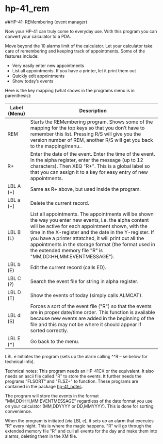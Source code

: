 # hp-41_rem
##HP-41: REMembering (event manager)

Now your HP-41 can truly come to everyday use. With this program you can convert your calculator to a PDA.

Move beyond the 10 alarms limit of the calculator. Let your calculator take care of remembering and keeping track of appointments. Some of the features include:

* Very easily enter new appointments
* List all appointments. If you have a printer, let it print them out
* Quickly edit appointments
* Show today’s events

Here is the key mapping (what shows in the programs menu is in parenthesis):

Label (Menu)	|Description
----------------|-----------
REM	|Starts the REMembering program. Shows some of the mapping for the top keys so that you don’t have to remember this list. Pressing R/S will give you the version number of REM, another R/S will get you back to the mapping/menu..
R+	|Enter the date of the event. Enter the time of the event. In the alpha register, enter the message (up to 12 characters). Then XEQ "R+". This is a global label so that you can assign it to a key for easy entry of new appointments.
LBL A (+)	|Same as R+ above, but used inside the program.
LBL a (-)	|Delete the current record.
LBL B (L)	|List all appointments. The appointments will be shown the way you enter new events, i.e. the alpha content will be active for each appointment shown, with the time in the X-register and the date in the Y-register. If you have a printer attatched, it will print out all the appointments in the storage format (the format used in the extended memory file "R" is "MM,DD:HH,MM:EVENTMESSAGE").
LBL b (E)	|Edit the current record (calls ED).
LBL C (?)	|Search the event file for string in alpha register.
LBL D (T)	|Show the events of today (simply calls ALMCAT).
LBL d (S)	|Forces a sort of the event file ("R") so that the events are in proper date/time order. This function is available because new events are added in the beginning of the file and this may not be where it should appear if sorted correctly.
LBL E (\*)	|Go back to the menu.
LBL e	Initiates the program (sets up the alarm calling ^^R – se below for technical info).

Technical notes: This program needs an HP-41CX or the equivalent. It also needs an ascii file called "R" to store the events. It further needs the programs "FLSORT" and "FLSZ+" to function. These programs are contained in the package [hp-41_notes](https://github.com/isene/hp-41_notes).

The program will store the events in the format "MM,DD:HH,MM:EVENTMESSAGE" regardless of the date format you use on your calculator (MM,DDYYYY or DD,MMYYYY). This is done for sorting convenience.

When the program is initiated (via LBL e), it sets up an alarm that executes "R" every night. This is where the magic happens. "R" will go through the extended memory file "R" and cull all events for the day and make them into alarms, deleting them in the XM file.

